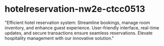 # hotelreservation-nw2e-ctcc0513
"Efficient hotel reservation system: Streamline bookings, manage room inventory, and enhance guest experience. User-friendly interface, real-time updates, and secure transactions ensure seamless reservations. Elevate hospitality management with our innovative solution."
